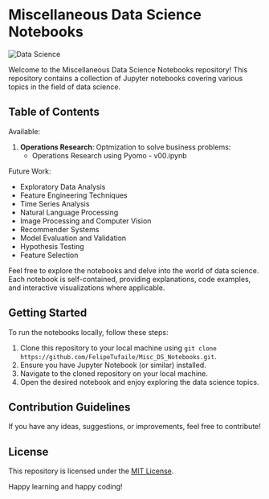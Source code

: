 # Miscellaneous Data Science Notebooks

![Data Science](https://img.shields.io/badge/Data-Science-blue?logo=python)

Welcome to the Miscellaneous Data Science Notebooks repository! This repository contains a collection of Jupyter notebooks covering various topics in the field of data science.

## Table of Contents

Available:
1. **Operations Research**: Optmization to solve business problems:
   * Operations Research using Pyomo - v00.ipynb

Future Work:
* Exploratory Data Analysis
* Feature Engineering Techniques
* Time Series Analysis
* Natural Language Processing
* Image Processing and Computer Vision
* Recommender Systems
* Model Evaluation and Validation
* Hypothesis Testing
* Feature Selection

Feel free to explore the notebooks and delve into the world of data science. Each notebook is self-contained, providing explanations, code examples, and interactive visualizations where applicable.

## Getting Started

To run the notebooks locally, follow these steps:

1. Clone this repository to your local machine using `git clone https://github.com/FelipeTufaile/Misc_DS_Notebooks.git`.
2. Ensure you have Jupyter Notebook (or similar) installed.
3. Navigate to the cloned repository on your local machine.
4. Open the desired notebook and enjoy exploring the data science topics.

## Contribution Guidelines

If you have any ideas, suggestions, or improvements, feel free to contribute!

## License

This repository is licensed under the [MIT License](LICENSE).

Happy learning and happy coding!
